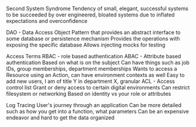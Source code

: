 Second System Syndrome
	Tendency of small, elegant, successful systems to be succeeded by over engineered, bloated systems due to inflated expectations and overconfidence

DAO - Data Access Object
	Pattern that provides an abstract interface to some database or persistence mechanism
	Provides the operations with exposing the specific database
	Allows injecting mocks for testing
	
Access Terms
	RBAC - role based authentication
	ABAC - Attribute based authentication
		Based on what is on the subject
		Can have things such as job IDs, group memberships, department memberships
		Wants to access a Resource using an Action, can have environment contexts as well
		Easy to add new users, I am of title Y in department X, granular
	ACL - Access control list
		Grant or deny access to certain digital environments
		Can restrict filesystem or networking
		Based on identity vs your role or attributes

Log Tracing
	User's journey through an application
	Can be more detailed such as how you get into a function, what parameters
	Can be an expensive endeavor and hard to get the data organized
		